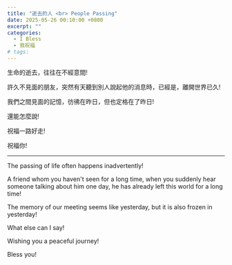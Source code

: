 ```yaml
---
title: "逝去的人 <br> People Passing"
date: 2025-05-26 00:10:00 +0800
excerpt: ""
categories:
  - I Bless
  - 我祝福
# tags:
---
```


生命的逝去，往往在不經意間!

許久不見面的朋友，突然有天聽到別人說起他的消息時，已經是，離開世界已久!

我們之間見面的記憶，彷彿在昨日，但也定格在了昨日!

還能怎麼說!

祝福一路好走!

祝福你!

---

The passing of life often happens inadvertently!

A friend whom you haven't seen for a long time, when you suddenly hear someone talking about him one day, he has already left this world for a long time!

The memory of our meeting seems like yesterday, but it is also frozen in yesterday!

What else can I say!

Wishing you a peaceful journey!

Bless you!

<!--
FB: 

Twitter:

-->
